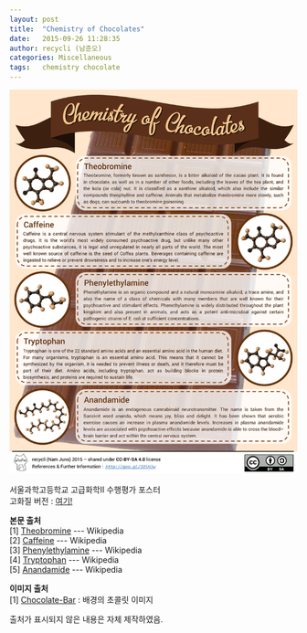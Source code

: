 ```yaml
---
layout: post
title:  "Chemistry of Chocolates"
date:   2015-09-26 11:28:35
author: recycli (남준오)
categories: Miscellaneous
tags:	chemistry chocolate
---
```


![Chemistry of Chocolates](/images/20150926/poster.png)

서울과학고등학교 고급화학II 수행평가 포스터  
고화질 버전 : [여기!](/images/20150926/posterbig.png)


**본문 출처**  
[1] [Theobromine](https://en.wikipedia.org/wiki/Theobromine) --- Wikipedia  
[2] [Caffeine](https://en.wikipedia.org/wiki/Caffeine) --- Wikipedia  
[3] [Phenylethylamine](https://en.wikipedia.org/wiki/Phenethylamine) --- Wikipedia  
[4] [Tryptophan](https://en.wikipedia.org/wiki/Tryptophan) --- Wikipedia  
[5] [Anandamide](https://en.wikipedia.org/wiki/Anandamide) --- Wikipedia


**이미지 출처**  
[1] [Chocolate-Bar](http://annmariekostyk.com/wp-content/uploads/2010/09/Milk-Chocolate-Bar.jpg) : 배경의 초콜릿 이미지

출처가 표시되지 않은 내용은 자체 제작하였음.
